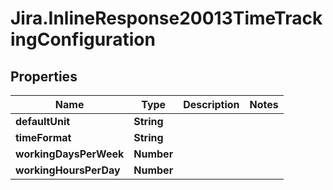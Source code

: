 # Jira.InlineResponse20013TimeTrackingConfiguration

## Properties

Name | Type | Description | Notes
------------ | ------------- | ------------- | -------------
**defaultUnit** | **String** |  | 
**timeFormat** | **String** |  | 
**workingDaysPerWeek** | **Number** |  | 
**workingHoursPerDay** | **Number** |  | 


